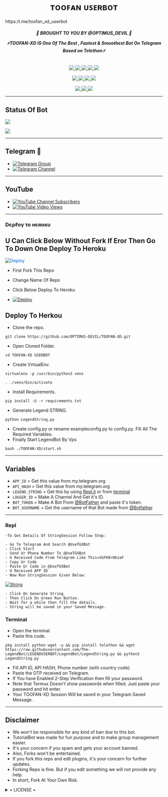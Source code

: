 <h1 align="center">
<b> ᴛᴏᴏꜰᴀɴ ᴜꜱᴇʀʙᴏᴛ  </b>
</h1>

 https:/t.me/toofan_xd_userbot

<h6 align="center">
  <b> 💖 BROUGHT TO YOU BY @OPTIMUS_DEVIL 💖

⚡TOOFAN-XD IS One Of The Best , Fastest & Smoothest Bot On Telegram Based on Telethon⚡</b>
</h6>

<p align="center">
<a href="https://github.com/OPTIMUS-DEVIL/TOOFAN-XD" alt="GitHub closed issues"> <img src="https://img.shields.io/github/issues-closed-raw/OPTIMUS-DEVIL/TOOFAN-XD?style=flat&logo=github&color=success" /> </a>
<a href="https://github.com/OPTIMUS-DEVIL/TOOFAN-XD/graphs/contributors" alt="GitHub contributors"> <img src="https://img.shields.io/github/contributors/LEGEND-OS/LEGENDBOT?style=flat&logo=github" /> </a>
<a href="https://github.com/OPTIMUS-DEVIL/TOOFAN-XD/network/members" alt="GitHub forks"> <img src="https://img.shields.io/github/forks/OPTIMUS-DEVIL/TOOFAN-XD?label=Forks&logo=github" /> </a>
<a href="https://github.com/OPTIMUS-DEVIL/TOOFAN-XD" alt="GitHub closed pull requests"> <img src="https://img.shields.io/github/issues-pr-closed-raw/OPTIMUS-DEVIL/TOOFAN-XD?color=success" /> </a>
<a href="https://github.com/OPTIMUS-DEVIL/TOOFAN-XD" alt="GitHub issues"> <img src="https://img.shields.io/github/issues-raw/OPTIMUS-DEVIL/TOOFAN-XD?style=flat&logo=github&Tcolor=yellow" /> </a>
</p>
<p align="center">
<a href="https://www.python.org/" alt="made-with-python"> <img src="https://img.shields.io/badge/Made%20with-Python-1f425f.svg?style=flat&logo=python&color=blue" /> </a>
<a href="https://github.com/OPTIMUS-DEVIL/TOOFAN-XD" alt="Docker!"> <img src="https://aleen42.github.io/badges/src/docker.svg" /> </a>
<a href="https://github.com/OPTIMUS-DEVIL/TOOFAN-XD" alt="GitHub repo size"> <img src="https://img.shields.io/github/repo-size/OPTIMUS-DEVIL/TOOFAN-XD" /> </a>
<a href="https://github.com/OPTIMUS-DEVIL/TOOFAN-XD/blob/master/LICENSE" alt="GPLv3 license"> <img src="https://img.shields.io/badge/License-GPLv3-blue.svg" /> </a>
</p>
<p align="center">
<a href="https://t.me/toofan_xd_userbot" alt="Telegram!"> <img src="https://aleen42.github.io/badges/src/telegram.svg" /> </a>
<a href="https://github.com/OPTIMUS-DEVIL/TOOFAN-XD/graphs/commit-activity" alt="Maintenance"> <img src="https://img.shields.io/badge/Maintained%3F-yes-green.svg" /> </a>
<a href="https://makeapullrequest.com" alt="PRs Welcome"> <img src="https://img.shields.io/badge/PRs-welcome-brightgreen.svg?style=flat-square" /> </a>
</p>

------
## Status Of Bot 
<p align="left">
    <a href="https://github.com/OPTIMUS-DEVIL/TOOFAN-XD/network/members"><img src="https://img.shields.io/github/forks/OPTIMUS-DEVIL/TOOFAN-XD?label=Forks&logoColor=Black&style=social"></a><p align="left"><a href="https://github.com/OPTIMUS-DEVIL/TOOFAN-XD/stargazers"><img src="https://img.shields.io/github/stars/OPTIMUS-DEVIL/? TOOFAN-XDlogoColor=Blue&style=social"></a><p align="left><
     a href="https://github.com/OPTIMUS-DEVIL/TOOFAN-XD"></a><p align="left"><a href="https://github.com/OPTIMUS-DEVIL/TOOFAN-XD?"></a>

------
## Telegram 🏪
- [![Telegram Group](https://img.shields.io/badge/Telegram-Group-brightgreen)](https://t.me/toofan_xd_userbot)
- [![Telegram Channel](https://img.shields.io/badge/Telegram-Channel-brightgreen)](https://t.me/Toofan_Userbot)

------
## YouTube 
- [![YouTube Channel Subscribers](https://img.shields.io/youtube/channel/subscribers/UCvp8PY25PTRhFDZjLv3sVfg?style=social)](https://youtube.com/channel/UCjUK51FFLOzZ7087NaND1ng)
- [![YouTube Video Views](https://img.shields.io/youtube/views/9dQgdUJfk_k?label=Tutorial+•+Heroku+•&style=social)](
https://youtube.com/channel/UCjUK51FFLOzZ7087NaND1ng)
------------
<h3> Dєρℓογ το нєяοκυ </h3>

## U Can Click Below Without Fork If Eror Then Go To Down One Deploy To Heroku

<a href="https://heroku.com/deploy/" rel="nofollow" style="background-color: initial; box-sizing: border-box; color: #0366d6; text-decoration-line: none;"><img alt="Deploy" data-canonical-src="https://www.herokucdn.com/deploy/button.svg" src="https://camo.githubusercontent.com/83b0e95b38892b49184e07ad572c94c8038323fb/68747470733a2f2f7777772e6865726f6b7563646e2e636f6d2f6465706c6f792f627574746f6e2e737667" style="border-style: none; box-sizing: initial; max-width: 100%;" /></a></div>
</a>

- First Fork This Repo

- Change Name Of Repo

- Click Below Deploy To Heroku


- [![Deploy](https://te.legra.ph/file/42b9622b93acee1e543c1.jpg)](https://heroku.com/deploy/)

## Deploy To Herkou 

- Clone the repo. 

`git clone https://github.com/OPTIMUS-DEVIL/TOOFAN-XD.git`
- Open Cloned Folder.

`cd TOOFAN-XD USERBOT`
- Create VirtualEnv.

`virtualenv -p /usr/bin/python3 venv`

`. ./venv/bin/activate`
- Install Requirements.

`pip install -U -r requirements.txt`
- Generate Legend STRING.

`python LegendString.py`
- Create config.py or rename exampleconfig.py to config.py. Fill All The Required Variables.
- Finally Start LegendBot By Vps

`bash ./TOOFAN-XD/start.sh`

---------

## Variables

- `APP_ID`  =  Get this value from my.telegram.org
- `API_HASH`  =  Get this value from my.telegram.org
- `LEGEND_STRING`  =  Get this by using [Repl.it](#Repl) or from [terminal](#Terminal)
- `LOGGER_ID`  =  Make A Channel And Get it's ID.
- `BOT_TOKEN`  =  Make A Bot From [@BotFather](https://t.me/botfather) and paste it's token.
- `BOT_USERNAME`  =  Get the username of that Bot made from [@Botfather](https://t.me/botfather)

------
### Repl


    -To Get Details Of StringSession Follow Step: 

    - Go To Telegram And Search @UseTGXBot
    - Click Start
    - Send Ur Phone Number To @UseTGXBot
    - U Received Code From Telegram Like This=VGFK0rHbzaF
    - Copy Ur Code
    - Paste Ur Code in @UseTGXBot
    - U Received APP ID
    - Now Run StringSession Given Below:
   

[![String](https://te.legra.ph/file/9106a7495574da5aad243.jpg)](https://replit.com/@KrishnaJaiswal1/LEGENDBOT#main.py) 

    - Click On Generate String
    - Then Click On Green Run Button.
    - Wait for a while then fill the details.
    - String will be saved in your Saved Message.


### Terminal
- Open the terminal.
- Paste this code.

`pkg install python wget -y && pip install telethon && wget https://raw.githubusercontent.com/The-LegendBot/LEGENDUSERBOT/LegendBot/LegendString.py && python3 LegendString.py`
- Fill API ID, API HASH, Phone number (with country code).
- Paste the OTP received on Telegram.
- If You have Enabled 2-Step Verification then fill your password.
- Note that Termux Doesn't show passwords when filled. Just paste your password and hit enter.
- Your TOOFAN-XD Session Will be saved in your Telegram Saved Message.


------
## Disclaimer
- We won't be responsible for any kind of ban due to this bot.
- TutorialBot was made for fun purpose and to make group management easier.
- It's your concern if you spam and gets your account banned.
- Also, Forks won't be entertained.
- If you fork this repo and edit plugins, it's your concern for further updates.
- Forking Repo is fine. But if you edit something we will not provide any help.
- In short, Fork At Your Own Risk.

<details>

  <summary> • LICENSE • </summary>

![](https://www.gnu.org/graphics/gplv3-or-later.png)

OPTIMUS-DEVIL

PROJECT [TOOFAN-XD USERBOT](https://github.com/OPTIMUS-DEVIL/TOOFAN-XD) is free software: you can redistribute it and/or modify

it under the terms of the GNU General Public License as published by

the Free Software Foundation, either version 3 of the License, or

(at your option) any later version.

This program is distributed in the hope that it will be useful,

but WITHOUT ANY WARRANTY; without even the implied warranty of

MERCHANTABILITY or FITNESS FOR A PARTICULAR PURPOSE.  See the

GNU General Public License for more details.

You should have received a copy of the GNU General Public License

along with this program. If not, see <https://www.gnu.org/licenses/>.

</details>
